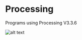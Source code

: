 # Processing

Programs using Processing V3.3.6 

![alt text](https://github.com/totovr/Processing/blob/Processing-3.3.6/Images/processing3.png)

